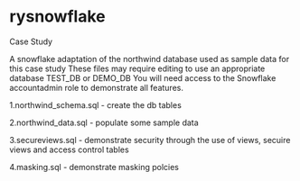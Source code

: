 # rysnowflake
Case Study

A snowflake adaptation of the northwind database used as sample data for this case study
These files may require editing to use an appropriate database TEST_DB or DEMO_DB
You will need access to the Snowflake accountadmin role to demonstrate all features.

1.northwind_schema.sql - create the db tables

2.northwind_data.sql - populate some sample data

3.secureviews.sql - demonstrate security through the use of views, secuire views and access control tables

4.masking.sql - demonstrate masking polcies


